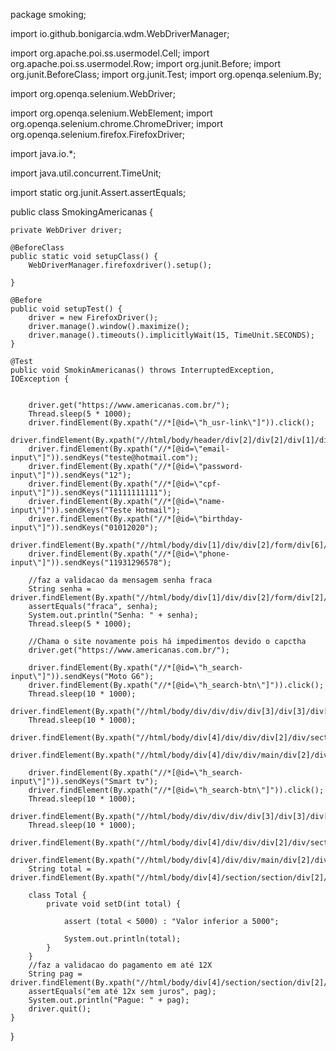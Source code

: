 package smoking;

import io.github.bonigarcia.wdm.WebDriverManager;

import org.apache.poi.ss.usermodel.Cell;
import org.apache.poi.ss.usermodel.Row;
import org.junit.Before;
import org.junit.BeforeClass;
import org.junit.Test;
import org.openqa.selenium.By;

import org.openqa.selenium.WebDriver;

import org.openqa.selenium.WebElement;
import org.openqa.selenium.chrome.ChromeDriver;
import org.openqa.selenium.firefox.FirefoxDriver;


import java.io.*;

import java.util.concurrent.TimeUnit;

import static org.junit.Assert.assertEquals;

public class SmokingAmericanas {

    private WebDriver driver;

    @BeforeClass
    public static void setupClass() {
        WebDriverManager.firefoxdriver().setup();

    }

    @Before
    public void setupTest() {
        driver = new FirefoxDriver();
        driver.manage().window().maximize();
        driver.manage().timeouts().implicitlyWait(15, TimeUnit.SECONDS);
    }

    @Test
    public void SmokinAmericanas() throws InterruptedException, IOException {


        driver.get("https://www.americanas.com.br/");
        Thread.sleep(5 * 1000);
        driver.findElement(By.xpath("//*[@id=\"h_usr-link\"]")).click();
        driver.findElement(By.xpath("//html/body/header/div[2]/div[2]/div[1]/div[3]/span[2]/div/a[2]")).click();
        driver.findElement(By.xpath("//*[@id=\"email-input\"]")).sendKeys("teste@hotmail.com");
        driver.findElement(By.xpath("//*[@id=\"password-input\"]")).sendKeys("12");
        driver.findElement(By.xpath("//*[@id=\"cpf-input\"]")).sendKeys("11111111111");
        driver.findElement(By.xpath("//*[@id=\"name-input\"]")).sendKeys("Teste Hotmail");
        driver.findElement(By.xpath("//*[@id=\"birthday-input\"]")).sendKeys("01012020");
        driver.findElement(By.xpath("//html/body/div[1]/div/div[2]/form/div[6]/div[1]/label")).click();
        driver.findElement(By.xpath("//*[@id=\"phone-input\"]")).sendKeys("11931296578");

        //faz a validacao da mensagem senha fraca
        String senha = driver.findElement(By.xpath("//html/body/div[1]/div/div[2]/form/div[2]/div/span")).getText();
        assertEquals("fraca", senha);
        System.out.println("Senha: " + senha);
        Thread.sleep(5 * 1000);

        //Chama o site novamente pois há impedimentos devido o capctha
        driver.get("https://www.americanas.com.br/");

        driver.findElement(By.xpath("//*[@id=\"h_search-input\"]")).sendKeys("Moto G6");
        driver.findElement(By.xpath("//*[@id=\"h_search-btn\"]")).click();
        Thread.sleep(10 * 1000);
        driver.findElement(By.xpath("//html/body/div/div/div/div[3]/div[3]/div[1]")).click();
        Thread.sleep(10 * 1000);
        driver.findElement(By.xpath("//html/body/div[4]/div/div/div[2]/div/section/div/div[2]/div[2]/div/div[2]/div[1]/div[1]/div[1]/div/a/div/span")).click();
        driver.findElement(By.xpath("//html/body/div[4]/div/div/main/div[2]/div/div/div[2]/div/div[3]/div/div/div/button/div")).click();

        driver.findElement(By.xpath("//*[@id=\"h_search-input\"]")).sendKeys("Smart tv");
        driver.findElement(By.xpath("//*[@id=\"h_search-btn\"]")).click();
        Thread.sleep(10 * 1000);
        driver.findElement(By.xpath("//html/body/div/div/div/div[3]/div[3]/div[2]")).click();
        Thread.sleep(10 * 1000);
        driver.findElement(By.xpath("//html/body/div[4]/div/div/div[2]/div/section/div/div[2]/div[2]/div/div[2]/div/div[1]/div[1]/div/a/div/span")).click();
        driver.findElement(By.xpath("//html/body/div[4]/div/div/main/div[2]/div/div/div[2]/div/div[3]/div/div/div/button/div/span")).click();
        String total = driver.findElement(By.xpath("//html/body/div[4]/section/section/div[2]/div/div[1]/span[2]")).getText();

        class Total {
            private void setD(int total) {

                assert (total < 5000) : "Valor inferior a 5000";

                System.out.println(total);
            }
        }
        //faz a validacao do pagamento em até 12X
        String pag = driver.findElement(By.xpath("//html/body/div[4]/section/section/div[2]/div/div[1]/div")).getText();
        assertEquals("em até 12x sem juros", pag);
        System.out.println("Pague: " + pag);
        driver.quit();
    }

}
